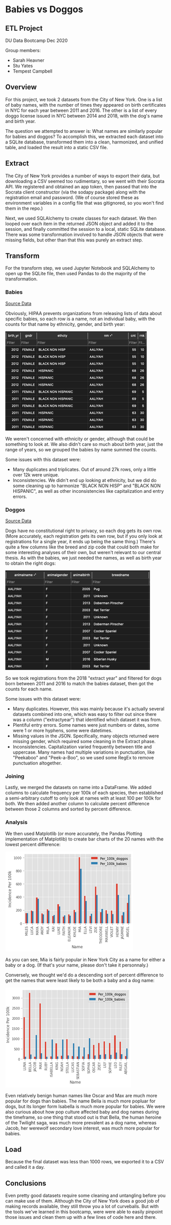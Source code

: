 # Babies vs Doggos
## ETL Project
DU Data Bootcamp Dec 2020

Group members:
- Sarah Heavner
- Stu Yates
- Tempest Campbell

## Overview

For this project, we took 2 datasets from the City of New York. One is a list of baby names, with the number of times they appeared on birth certificates in NYC for each year between 2011 and 2016. The other is a list of every doggo license issued in NYC between 2014 and 2018, with the dog's name and birth year.

The question we attempted to answer is: What names are similarly popular for babies and doggos? To accomplish this, we extracted each dataset into a SQLite database, transformed them into a clean, harmonized, and unified table, and loaded the result into a static CSV file.

## Extract

The City of New York provides a number of ways to export their data, but downloading a CSV seemed too rudimentary, so we went with their Socrata API. We registered and obtained an app token, then passed that into the Socrata client constructor (via the sodapy package) along with the registration email and password. (We of course stored these as environment variables in a config file that was gitignored, so you won't find them in the repo.)

Next, we used SQLAlchemy to create classes for each dataset. We then looped over each item in the returned JSON object and added it to the session, and finally committed the session to a local, static SQLite database. There was some transformation involved to handle JSON objects that were missing fields, but other than that this was purely an extract step. 

## Transform

For the transform step, we used Jupyter Notebook and SQLAlchemy to open up the SQLite file, then used Pandas to do the majority of the transformation.

### Babies

[Source Data](https://data.cityofnewyork.us/Health/Popular-Baby-Names/25th-nujf)

Obviously, HIPAA prevents organizations from releasing lists of data about specific babies, so each row is a name, not an individual baby, with the counts for that name by ethnicity, gender, and birth year:

![baby aaliyahs](images/baby-aaliyahs.png)

We weren't concerned with ethnicity or gender, although that could be something to look at. We also didn't care so much about birth year, just the range of years, so we grouped the babies by name summed the counts.

Some issues with this dataset were:

- Many duplicates and triplicates. Out of around 27k rows, only a little over 12k were unique.
- Inconsistencies. We didn't end up looking at ethnicity, but we did do some cleaning up to harmonize "BLACK NON HISP" and "BLACK NON HISPANIC", as well as other inconsistencies like capitalization and entry errors.

### Doggos

[Source Data](https://data.cityofnewyork.us/Health/NYC-Dog-Licensing-Dataset/nu7n-tubp)

Dogs have no constitutional right to privacy, so each dog gets its own row. (More accurately, each registration gets its own row, but if you only look at registrations for a single year, it ends up being the same thing.) There's quite a few columns like the breed and zip code that could both make for some interesting analyses of their own, but weren't relevant to our central thesis. As with the babies, we just needed the names, as well as birth year to obtain the right dogs:

![doggo aaliyahs](images/doggo-aaliyahs.png)

So we took registrations from the 2018 "extract year" and filtered for dogs born between 2011 and 2016 to match the babies dataset, then got the counts for each name.

Some issues with this dataset were:

- Many duplicates. However, this was mainly because it's actually several datasets combined into one, which was easy to filter out since there was a column ("extractyear") that identified which dataset it was from.
- Plentiful entry errors. Some names were just numbers or dates, some were 1 or more hyphens, some were datetimes.
- Missing values in the JSON. Specifically, many objects returned were missing gender, which required some cleaning in the Extract phase.
- Inconsistencies. Capitalization varied frequently between title and uppercase. Many names had multiple variations in punctuation, like "Peekaboo" and "Peek-a-Boo", so we used some RegEx to remove punctuation altogether.

### Joining

Lastly, we merged the datasets on name into a DataFrame. We added columns to calculate frequency per 100k of each species, then established a semi-arbitrary cutoff to only look at names with at least 100 per 100k for both. We then added another column to calculate percent difference between those 2 columns and sorted by percent difference.

### Analysis

We then used Matplotlib (or more accurately, the Pandas Plotting implementation of Matplotlib) to create bar charts of the 20 names with the lowest percent difference:

![lowest percent diff](images/babiesvdoggos.png)

As you can see, Mia is fairly popular in New York City as a name for either a baby or a dog. (If that's your name, please don't take it personnaly.)

Conversely, we thought we'd do a descending sort of percent difference to get the names that were least likely to be both a baby and a dog name:

![highest percent diff](images/leastbabiesvsdoggos.png)

Even relatively benign human names like Oscar and Max are much more popular for dogs than babies. The name Bella is much more popluar for dogs, but its longer form Isabella is much more popular for babies. We were also curious about how pop culture affected baby and dog names during the timeframe, so one thing that stood out is that Bella, the human heroine of the Twilight saga, was much more prevalent as a dog name, whereas Jacob, her werewolf secondary love interest, was much more popular for babies.

## Load

Because the final dataset was less than 1000 rows, we exported it to a CSV and called it a day.

## Conclusions

Even pretty good datasets require some cleaning and untangling before you can make use of them. Although the City of New York does a good job of making records available, they still throw you a lot of curveballs. But with the tools we've learned in this bootcamp, were were able to easily pinpoint those issues and clean them up with a few lines of code here and there.
